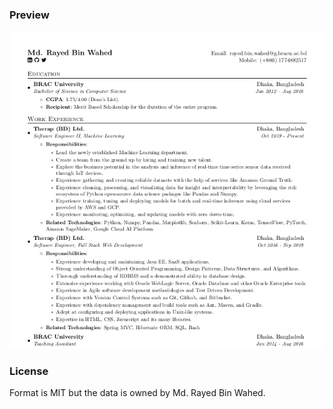 ### Preview
![Resume Screenshot](/rayed_resume_dec_2019.png)

### License
Format is MIT but the data is owned by Md. Rayed Bin Wahed.
